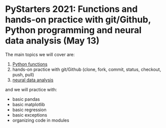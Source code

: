 # PyStarters 2021: Functions and hands-on practice with git/Github, Python programming and neural data analysis (May 13)

The main topics we will cover are:

1. [Python functions](doc/functions.md)
2. hands-on practice with git/Github (clone, fork, commit, status, checkout, push, pull)
3. [neural data analysis](doc/neuralDataAnalysis.md)

and we will practice with:

- basic pandas
- basic matplotlib
- basic regression
- basic exceptions
- organizing code in modules

